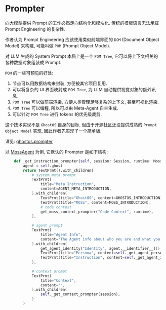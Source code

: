 # Prompter

向大模型提供 Prompt 的工作必然走向结构化和模块化. 传统的模板语言无法承载 Prompt Engineering 的复杂性. 

作者认为 Prompt Engineering 应该使用类似前端界面的 `DOM` (Document Object Model) 来构建, 
可能叫做 `POM` (Prompt Object Model). 

对 LLM 生成的 System Prompt 本质上是一个 `POM Tree`, 它可以将上下文相关的各种数据对象组装成 Prompt. 

`POM` 的一些可预见的好处: 

1. 节点可以用数据结构来封装, 方便被其它项目复用. 
2. 可以将复杂的 UI 界面映射成 `POM Tree`, 为 LLM 自动提供视觉对象的额外讯息. 
3. `POM Tree` 可以做前端渲染, 方便人类管理足够复杂的上下文, 甚至可视化渲染.  
4. `POM Tree` 可以编程, 所以可以由 Meta-Agent 自主生成. 
5. 可以针对 `POM Tree` 进行 tokens 的优先级裁剪. 

这个技术实现不是 `GhostOS` 自身的目标, 但由于开源社区还没提供成熟的 `Prompt Object Model` 实现, 因此作者先实现了一个简单版.

详见: [ghostos.prompter](https://github.com/ghost-in-moss/GhostOS/ghostos/prompter.py)


以 [MossAgent](../usages/moss_agent.md) 为例, 它默认的 Prompter 是如下结构: 

```python
    def _get_instruction_prompter(self, session: Session, runtime: MossRuntime) -> Prompter:
        agent = self.ghost
        return TextPrmt().with_children(
            # system meta prompt
            TextPrmt(
                title="Meta Instruction",
                content=AGENT_META_INTRODUCTION,
            ).with_children(
                TextPrmt(title="GhostOS", content=GHOSTOS_INTRODUCTION),
                TextPrmt(title="MOSS", content=MOSS_INTRODUCTION),
                # code context
                get_moss_context_prompter("Code Context", runtime),
            ),
            
            # agent prompt
            TextPrmt(
                title="Agent Info",
                content="The Agent info about who you are and what you are doing: ",
            ).with_children(
                get_agent_identity("Identity", agent.__identifier__()),
                TextPrmt(title="Persona", content=self._get_agent_persona(session, runtime)),
                TextPrmt(title="Instruction", content=self._get_agent_instruction(session, runtime)),
            ),
            
            # context prompt
            TextPrmt(
                title="Context",
                content="",
            ).with_children(
                self._get_context_prompter(session),
            )
        )
```